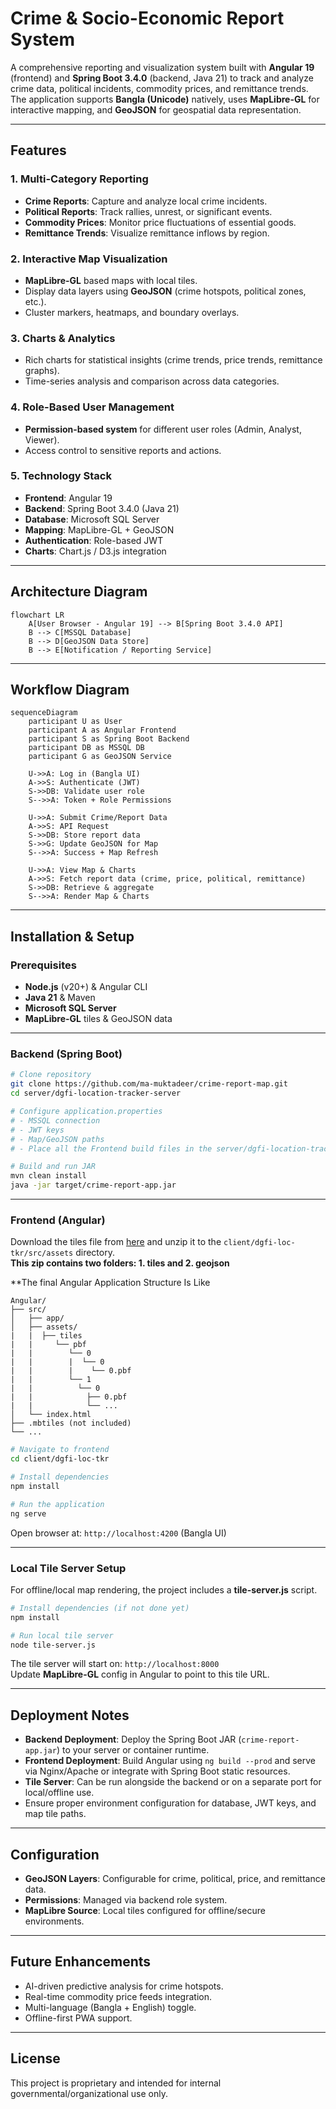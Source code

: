 # Crime & Socio-Economic Report System

A comprehensive reporting and visualization system built with **Angular 19** (frontend) and **Spring Boot 3.4.0** (backend, Java 21) to track and analyze crime data, political incidents, commodity prices, and remittance trends.  
The application supports **Bangla (Unicode)** natively, uses **MapLibre-GL** for interactive mapping, and **GeoJSON** for geospatial data representation.

---

## Features

### 1. Multi-Category Reporting
- **Crime Reports**: Capture and analyze local crime incidents.  
- **Political Reports**: Track rallies, unrest, or significant events.  
- **Commodity Prices**: Monitor price fluctuations of essential goods.  
- **Remittance Trends**: Visualize remittance inflows by region.

### 2. Interactive Map Visualization
- **MapLibre-GL** based maps with local tiles.  
- Display data layers using **GeoJSON** (crime hotspots, political zones, etc.).  
- Cluster markers, heatmaps, and boundary overlays.

### 3. Charts & Analytics
- Rich charts for statistical insights (crime trends, price trends, remittance graphs).  
- Time-series analysis and comparison across data categories.

### 4. Role-Based User Management
- **Permission-based system** for different user roles (Admin, Analyst, Viewer).  
- Access control to sensitive reports and actions.

### 5. Technology Stack
- **Frontend**: Angular 19  
- **Backend**: Spring Boot 3.4.0 (Java 21)  
- **Database**: Microsoft SQL Server  
- **Mapping**: MapLibre-GL + GeoJSON  
- **Authentication**: Role-based JWT  
- **Charts**: Chart.js / D3.js integration

---

## Architecture Diagram

```mermaid
flowchart LR
    A[User Browser - Angular 19] --> B[Spring Boot 3.4.0 API]
    B --> C[MSSQL Database]
    B --> D[GeoJSON Data Store]
    B --> E[Notification / Reporting Service]
```

---

## Workflow Diagram

```mermaid
sequenceDiagram
    participant U as User
    participant A as Angular Frontend
    participant S as Spring Boot Backend
    participant DB as MSSQL DB
    participant G as GeoJSON Service

    U->>A: Log in (Bangla UI)
    A->>S: Authenticate (JWT)
    S->>DB: Validate user role
    S-->>A: Token + Role Permissions

    U->>A: Submit Crime/Report Data
    A->>S: API Request
    S->>DB: Store report data
    S->>G: Update GeoJSON for Map
    S-->>A: Success + Map Refresh

    U->>A: View Map & Charts
    A->>S: Fetch report data (crime, price, political, remittance)
    S->>DB: Retrieve & aggregate
    S-->>A: Render Map & Charts
```

---

## Installation & Setup

### Prerequisites
- **Node.js** (v20+) & Angular CLI  
- **Java 21** & Maven  
- **Microsoft SQL Server**  
- **MapLibre-GL** tiles & GeoJSON data

---

### Backend (Spring Boot)
```bash
# Clone repository
git clone https://github.com/ma-muktadeer/crime-report-map.git
cd server/dgfi-location-tracker-server

# Configure application.properties
# - MSSQL connection
# - JWT keys
# - Map/GeoJSON paths
# - Place all the Frontend build files in the server/dgfi-location-tracker-server/src/main/resources/static directory. **ie, If the static directory is not found the create this folder.**

# Build and run JAR
mvn clean install
java -jar target/crime-report-app.jar
```

---

### Frontend (Angular)
Download the tiles file from [here](https://drive.google.com/file/d/1qqq_-lahYcgd8WJ9kcIeVQwzBa48aCHk/view?usp=sharing) and unzip it to the `client/dgfi-loc-tkr/src/assets` directory.  
**This zip contains two folders: 1. tiles and 2. geojson**

**The final Angular Application Structure Is Like
```
Angular/
├── src/
│   ├── app/
│   ├── assets/
|   |  ├── tiles
|   |     └── pbf
|   |        └── 0
|   |        |  └── 0
|   |        |    └── 0.pbf
|   |        └── 1
|   |          └── 0
|   |            ├── 0.pbf
|   |            └── ...
│   └── index.html
├── .mbtiles (not included)
└── ...
```

```bash
# Navigate to frontend
cd client/dgfi-loc-tkr

# Install dependencies
npm install

# Run the application
ng serve

```

Open browser at: `http://localhost:4200` (Bangla UI)

---

### Local Tile Server Setup

For offline/local map rendering, the project includes a **tile-server.js** script.

```bash
# Install dependencies (if not done yet)
npm install

# Run local tile server
node tile-server.js
```

The tile server will start on: `http://localhost:8000`  
Update **MapLibre-GL** config in Angular to point to this tile URL.

---

## Deployment Notes

- **Backend Deployment**: Deploy the Spring Boot JAR (`crime-report-app.jar`) to your server or container runtime.  
- **Frontend Deployment**: Build Angular using `ng build --prod` and serve via Nginx/Apache or integrate with Spring Boot static resources.  
- **Tile Server**: Can be run alongside the backend or on a separate port for local/offline use.  
- Ensure proper environment configuration for database, JWT keys, and map tile paths.

---

## Configuration

- **GeoJSON Layers**: Configurable for crime, political, price, and remittance data.  
- **Permissions**: Managed via backend role system.  
- **MapLibre Source**: Local tiles configured for offline/secure environments.

---

## Future Enhancements
- AI-driven predictive analysis for crime hotspots.  
- Real-time commodity price feeds integration.  
- Multi-language (Bangla + English) toggle.  
- Offline-first PWA support.

---

## License

This project is proprietary and intended for internal governmental/organizational use only.
